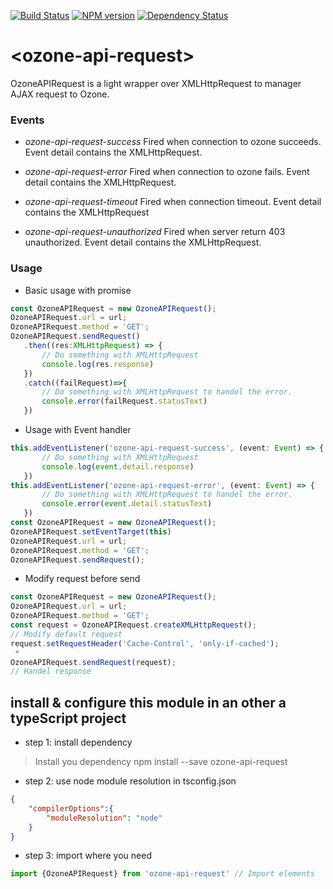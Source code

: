 [![Build Status](https://travis-ci.org/hubjac1/ozone-api-request.svg?branch=master)](https://travis-ci.org/hubjac1/ozone-api-requestt) 
[![NPM version][npm-image]][npm-url]
 [![Dependency Status][daviddm-image]][daviddm-url]

# \<ozone-api-request\>


OzoneAPIRequest is a light wrapper over XMLHttpRequest to manager AJAX request to Ozone.

### Events

* *ozone-api-request-success* Fired when connection to ozone succeeds.
Event detail contains the XMLHttpRequest.

* *ozone-api-request-error* Fired when connection to ozone fails.
Event detail contains the XMLHttpRequest.

* *ozone-api-request-timeout* Fired when connection timeout.
Event detail contains the XMLHttpRequest

* *ozone-api-request-unauthorized* Fired when server return 403 unauthorized.
Event detail contains the XMLHttpRequest.


### Usage

* Basic usage with promise
```typeScript
const OzoneAPIRequest = new OzoneAPIRequest();
OzoneAPIRequest.url = url;
OzoneAPIRequest.method = 'GET';
OzoneAPIRequest.sendRequest()
   .then((res:XMLHttpRequest) => {
       // Do something with XMLHttpRequest
       console.log(res.response)
   })
   .catch((failRequest)=>{
       // Do something with XMLHttpRequest to handel the error.
       console.error(failRequest.statusText)
   })
```

* Usage with Event handler
```typeScript
this.addEventListener('ozone-api-request-success', (event: Event) => {
       // Do something with XMLHttpRequest
       console.log(event.detail.response)
   })
this.addEventListener('ozone-api-request-error', (event: Event) => {
       // Do something with XMLHttpRequest to handel the error.
       console.error(event.detail.statusText)
   })
const OzoneAPIRequest = new OzoneAPIRequest();
OzoneAPIRequest.setEventTarget(this)
OzoneAPIRequest.url = url;
OzoneAPIRequest.method = 'GET';
OzoneAPIRequest.sendRequest();
```

* Modify request before send

```typeScript
const OzoneAPIRequest = new OzoneAPIRequest();
OzoneAPIRequest.url = url;
OzoneAPIRequest.method = 'GET';
const request = OzoneAPIRequest.createXMLHttpRequest();
// Modify default request
request.setRequestHeader('Cache-Control', 'only-if-cached');
 *
OzoneAPIRequest.sendRequest(request);
// Handel response
```



## install & configure this module in an other a typeScript project


- step 1: install dependency

> Install you dependency
> npm install --save ozone-api-request

- step 2: use node module resolution in tsconfig.json
```json
{
    "compilerOptions":{
        "moduleResolution": "node"
    }
}
```


- step 3: import where you need
```typescript
import {OzoneAPIRequest} from 'ozone-api-request' // Import elements
```

[npm-image]: https://badge.fury.io/js/ozone-api-request.svg
[npm-url]: https://npmjs.org/package/ozone-api-request
[daviddm-image]: https://david-dm.org/taktik/ozone-api-request.svg?theme=shields.io
[daviddm-url]: https://david-dm.org/taktik/ozone-api-request


